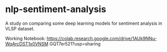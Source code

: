 # nlp-sentiment-analysis
A study on comparing some deep learning models for sentiment analysis in VLSP dataset.

Working Notebook: https://colab.research.google.com/drive/1AUk9NNu-WqArcDST1x0VNSM GQT7er521?usp=sharing

